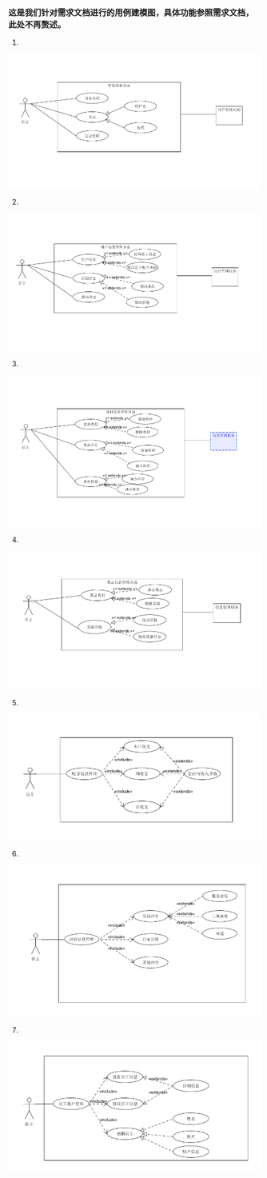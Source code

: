 ### 这是我们针对需求文档进行的用例建模图，具体功能参照需求文档，此处不再赘述。
1.
![1](/img/usecase/账户登录.png)

2.
![2](/img/usecase/账户信息管理.png)

3.
![3](/img/usecase/食材管理.png)

4.
![4](/img/usecase/菜品管理.png)

5.
![5](/img/usecase/账目信息管理.png)


6.
![6](/img/usecase/评价信息管理.png)


7.
![7](/img/usecase/员工账户管理.png)

